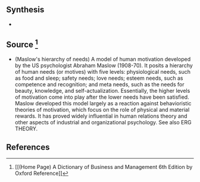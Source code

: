 ## Synthesis
- 
## Source [^1]
- (Maslow's hierarchy of needs) A model of human motivation developed by the US psychologist Abraham Maslow (1908-70). It posits a hierarchy of human needs (or motives) with five levels: physiological needs, such as food and sleep; safety needs; love needs; esteem needs, such as competence and recognition; and meta needs, such as the needs for beauty, knowledge, and self-actualization. Essentially, the higher levels of motivation come into play after the lower needs have been satisfied. Maslow developed this model largely as a reaction against behavioristic theories of motivation, which focus on the role of physical and material rewards. It has proved widely influential in human relations theory and other aspects of industrial and organizational psychology. See also ERG THEORY.
## References

[^1]: [[(Home Page) A Dictionary of Business and Management 6th Edition by Oxford Reference]]